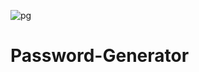 ![pg](https://user-images.githubusercontent.com/87944602/156006259-cf6d4819-f70e-403e-99d0-0dab5d5abb76.png)
# Password-Generator
